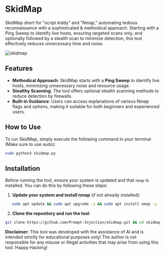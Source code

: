 # SkidMap
SkidMap short for "script kiddy" and "Nmap," automating tedious reconnaissance with a sophisticated &amp; methodical approach. Starting with a Ping Sweep to identify live hosts, ensuring targeted scans only, and optionally followed by a stealth scan to minimize detection, this tool effectively reduces unnecessary time and noise.

![skidmap](https://github.com/user-attachments/assets/6250a155-52f9-44a3-befc-4cb5bc730c2a)


## Features
- **Methodical Approach**: SkidMap starts with a **Ping Sweep** to identify live hosts, minimizing unnecessary noise and resource usage.
- **Stealthy Scanning**: The tool offers optional stealth scanning methods to reduce detection by firewalls.
- **Built-in Guidance**: Users can access explanations of various Nmap flags and options, making it suitable for both beginners and experienced users.

## How to Use
To run SkidMap, simply execute the following command in your terminal (Make sure to use sudo):

```bash
sudo python3 skidmap.py
```
## Installation

Before running the tool, ensure your system is updated and that `nmap` is installed. You can do this by following these steps:

1. **Update your system and install nmap** (if not already installed):
```bash
   sudo apt update && sudo apt upgrade -y && sudo apt install nmap -y
   ```
2. **Clone the repository and run the tool**:
```bash
git clone https://github.com/Prompt-Injection/skidmap.git && cd skidmap && sudo python3 skidmap.py
```

**Disclaimer:** This tool was developed with the assistance of AI and is intended strictly for educational purposes only! The author is not responsible for any misuse or illegal activities that may arise from using this tool. Happy Hacking!
